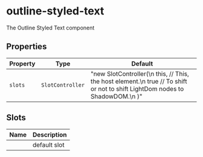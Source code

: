 # outline-styled-text

The Outline Styled Text component

## Properties

| Property | Type             | Default                                          |
|----------|------------------|--------------------------------------------------|
| `slots`  | `SlotController` | "new SlotController(\n    this, // This, the host element.\n    true // To shift or not to shift LightDom nodes to ShadowDOM.\n  )" |

## Slots

| Name | Description  |
|------|--------------|
|      | default slot |
